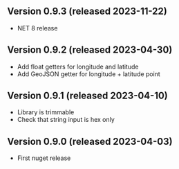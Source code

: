 ## Version 0.9.3 (released 2023-11-22)
- NET 8 release

## Version 0.9.2 (released 2023-04-30)
- Add float getters for longitude and latitude
- Add GeoJSON getter for longitude + latitude point

## Version 0.9.1 (released 2023-04-10)
- Library is trimmable
- Check that string input is hex only

## Version 0.9.0 (released 2023-04-03)
- First nuget release